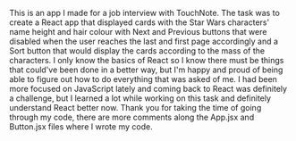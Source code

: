 This is an app I made for a job interview with TouchNote.
The task was to create a React app that displayed cards with the Star Wars characters' name
height and hair colour with Next and Previous buttons that were disabled when the user reaches the
last and first page accordingly and a Sort button that would display the cards according to the mass of the characters.
I only know the basics of React so I know there must be things that could've been done in a better way, but I'm happy and proud of being able to figure out how to do everything that was asked of me.
I had been more focused on JavaScript lately and coming back to React was definitely a challenge, but I learned a lot while working on this task and definitely understand React better now.
Thank you for taking the time of going through my code, there are more comments along the App.jsx and Button.jsx files where I wrote my code.
